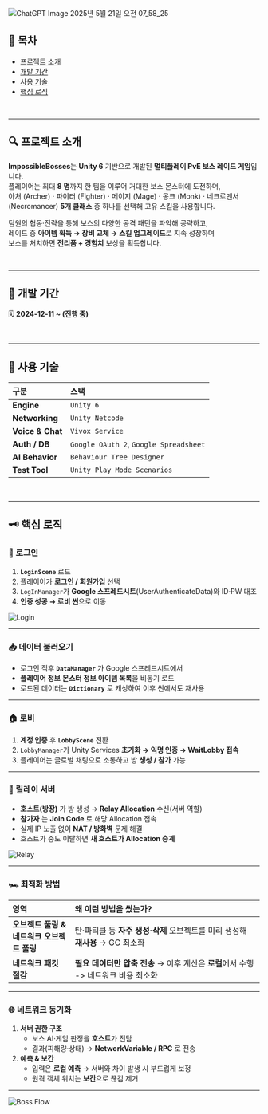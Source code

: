![ChatGPT Image 2025년 5월 21일 오전 07_58_25](https://github.com/user-attachments/assets/78780fee-a54d-4b52-90dc-0bca75f68ba7)

## 📘 목차
- [프로젝트 소개](#프로젝트-소개)
- [개발 기간](#개발-기간)
- [사용 기술](#사용-기술)
- [핵심 로직](#핵심-로직)

<br/>

---

## 🔍 프로젝트 소개
**ImpossibleBosses**는 **Unity 6** 기반으로 개발된 **멀티플레이 PvE 보스 레이드 게임**입니다.  
플레이어는 최대 **8 명**까지 한 팀을 이루어 거대한 보스 몬스터에 도전하며,  
아처 (Archer) · 파이터 (Fighter) · 메이지 (Mage) · 몽크 (Monk) · 네크로맨서 (Necromancer) **5개 클래스** 중 하나를 선택해 고유 스킬을 사용합니다.  

팀원의 협동·전략을 통해 보스의 다양한 공격 패턴을 파악해 공략하고,  
레이드 중 **아이템 획득 → 장비 교체 → 스킬 업그레이드**로 지속 성장하며  
보스를 처치하면 **전리품 + 경험치** 보상을 획득합니다.

<br/>

---

## 📆 개발 기간
🗓 **2024-12-11 ~ (진행 중)**

<br/>

---

## 🔧 사용 기술
| 구분 | 스택 |
| :-- | :-- |
| **Engine** | `Unity 6` |
| **Networking** | `Unity Netcode` |
| **Voice & Chat** | `Vivox Service` |
| **Auth / DB** | `Google OAuth 2`, `Google Spreadsheet` |
| **AI Behavior** | `Behaviour Tree Designer` |
| **Test Tool** | `Unity Play Mode Scenarios` |

<br/>

---

## 🗝 핵심 로직

### 🔐 로그인
1. **`LoginScene`** 로드  
2. 플레이어가 **로그인 / 회원가입** 선택  
3. `LogInManager`가 **Google 스프레드시트**(UserAuthenticateData)와 ID·PW 대조  
4. **인증 성공 → 로비 씬**으로 이동  

![Login](https://github.com/user-attachments/assets/acc72412-c500-49c4-8d64-7f26c8e4a62e)

---

### 📥 데이터 불러오기
- 로그인 직후 **`DataManager`** 가 Google 스프레드시트에서  
- **플레이어 정보** **몬스터 정보** **아이템 목록**을 비동기 로드  
- 로드된 데이터는 **`Dictionary`** 로 캐싱하여 이후 씬에서도 재사용  

---

### 🏠 로비
1. **계정 인증** 후 **`LobbyScene`** 전환  
2. `LobbyManager`가 Unity Services **초기화 → 익명 인증 → WaitLobby 접속**  
3. 플레이어는 글로벌 채팅으로 소통하고 방 **생성 / 참가** 가능  

---

### 🔗 릴레이 서버
- **호스트(방장)** 가 방 생성 → **Relay Allocation** 수신(서버 역할)  
- **참가자** 는 **Join Code** 로 해당 Allocation 접속  
- 실제 IP 노출 없이 **NAT / 방화벽** 문제 해결  
- 호스트가 중도 이탈하면 **새 호스트가 Allocation 승계**

![Relay](https://github.com/user-attachments/assets/24e4cb53-1ba9-4500-9ddb-59168fc3628e)

---

### 🏎️ 최적화 방법
| 영역 | 왜 이런 방법을 썼는가? |
| :-- | :-- |
| **오브젝트 풀링 &<br/>네트워크 오브젝트 풀링** | 탄·파티클 등 **자주 생성·삭제** 오브젝트를 미리 생성해 **재사용** → GC 최소화 |
| **네트워크 패킷 절감** | **필요 데이터만 압축 전송** → 이후 계산은 **로컬**에서 수행 -> 네트워크 비용 최소화 |

---

### 🌐 네트워크 동기화
1. **서버 권한 구조**  
   - 보스 AI·게임 판정을 **호스트**가 전담  
   - 결과(피해량·상태) → **NetworkVariable / RPC** 로 전송  
2. **예측 & 보간**  
   - 입력은 **로컬 예측** → 서버와 차이 발생 시 부드럽게 보정  
   - 원격 객체 위치는 **보간**으로 끊김 제거  

---

![Boss Flow](https://github.com/user-attachments/assets/33e41408-493a-4778-830d-c0c69d4055a5)
